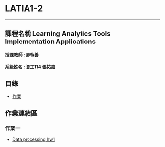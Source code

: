 # LATIA1-2 
--- 
課程名稱 Learning Analytics Tools Implementation Applications
--- 

#### 授課教師 : 廖執善
#### 系級姓名 : 資工114 張祐嘉

## 目錄
+ [作業](#作業)

## 作業連結區

### 作業一
- [Data processing hw1](https://github.com/qwuzer/LATIA112-1/blob/main/DataProcess.ipynb)

